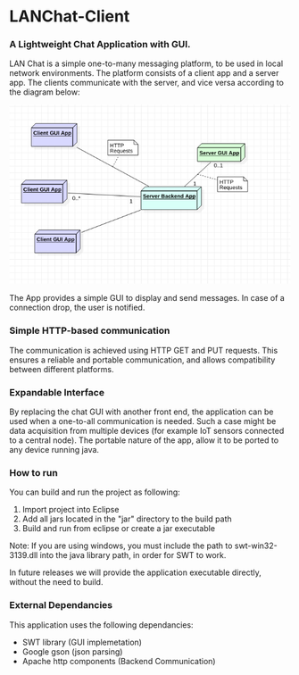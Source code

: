 # LANChat-Client

### A Lightweight Chat Application with GUI. 

LAN Chat is a simple one-to-many messaging platform, to be used in local network environments. The platform consists of a client app and a server app. The clients communicate with the server, and vice versa according to the diagram below:

![alt text](https://github.com/petros94/LANChat-Client/blob/master/docs/Node%20Diagram.png)

The App provides a simple GUI to display and send messages. In case of a connection drop, the user is notified. 

### Simple HTTP-based communication

The communication is achieved using HTTP GET and PUT requests. This ensures a reliable and portable communication, and allows compatibility between different platforms.

### Expandable Interface

By replacing the chat GUI with another front end, the application can be used when a one-to-all communication is needed. Such a case might be data acquisition from multiple devices (for example IoT sensors connected to a central node). The portable nature of the app, allow it to be ported to any device running java.

### How to run 

You can build and run the project as following: 

1.  Import project into Eclipse
2.  Add all jars located in the "jar" directory to the build path
3.  Build and run from eclipse or create a jar executable

Note: If you are using windows, you must include the path to swt-win32-3139.dll into the java library path, in order for SWT to work.

In future releases we will provide the application executable directly, without the need to build.

### External Dependancies

This application uses the following dependancies:

* SWT library (GUI implemetation)
* Google gson (json parsing)
* Apache http components (Backend Communication)

